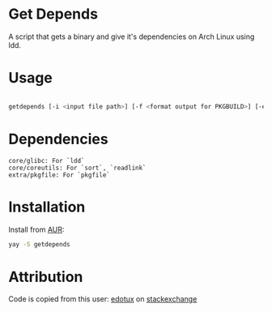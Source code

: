 # Get Depends

A script that gets a binary and give it's dependencies on Arch Linux using ldd.

# Usage

```bash

getdepends [-i <input file path>] [-f <format output for PKGBUILD>] [-e <exclude core packages>] 

```


# Dependencies

```
core/glibc: For `ldd`
core/coreutils: For `sort`, `readlink`
extra/pkgfile: For `pkgfile`
```

# Installation

Install from [AUR](https://aur.archlinux.org/packages/getdepends/):
```bash
yay -S getdepends
```

# Attribution

Code is copied from this user: [edotux](https://unix.stackexchange.com/users/218253/edotux) on [stackexchange](stackexchange.com)
